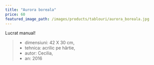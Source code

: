 ```yaml
---
title: "Aurora boreala"
price: 60
featured_image_path: /images/products/tablouri/aurora_boreala.jpg
---
```


Lucrat manual!

> - dimensiuni: 42 X 30 cm, 
> - tehnica: acrilic pe hârtie, 
> - autor: Cecilia, 
> - an: 2016